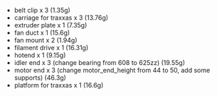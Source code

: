 - belt clip x 3 (1.35g)
- carriage for traxxas x 3 (13.76g)
- extruder plate x 1 (7.35g)
- fan duct x 1 (15.6g)
- fan mount x 2 (1.94g)
- filament drive x 1 (16.31g)
- hotend x 1 (9.15g)
- idler end x 3 (change bearing from 608 to 625zz) (19.55g)
- motor end x 3 (change motor_end_height from 44 to 50, add some supports) (46.3g)
- platform for traxxas x 1 (16.6g)







